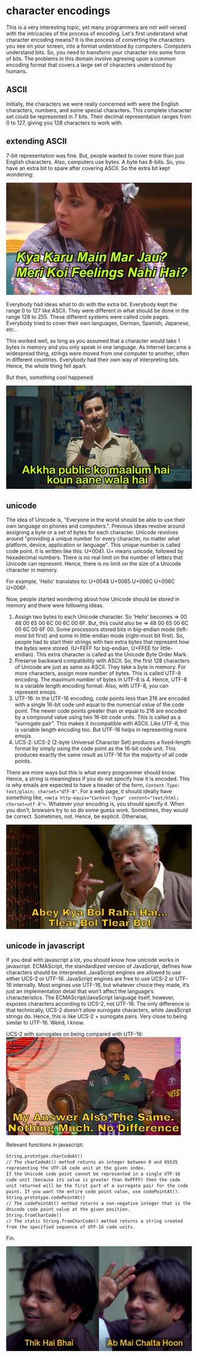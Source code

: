 
[meta]: # (CSS_URL=../theme2.css)
[meta]: # (DOCUMENT_TITLE=systems - viveknathani)

# character encodings

This is a very interesting topic, yet many programmers are not well versed with the intricacies of the process of encoding. Let's first understand what character encoding means? It is the process of converting the characters you see on your screen, into a format understood by computers. Computers understand bits. So, you need to transform your character into some form of bits. The problems in this domain involve agreeing upon a common encoding format that covers a large set of characters understood by humans.

## ASCII

Initially, the characters we were really concerned with were the English characters, numbers, and some special characters. This complete character set could be represented in 7 bits. Their decimal representation ranges from 0 to 127, giving you 128 characters to work with.

## extending ASCII

7-bit representation was fine. But, people wanted to cover more than just English characters. Also, computers use bytes. A byte has 8-bits. So, you have an extra bit to spare after covering ASCII. So the extra bit kept wondering:

<img src="./meme-extra-bit.jpg"/>

Everybody had ideas what to do with the extra bit. Everybody kept the range 0 to 127 like ASCII. They were different in what should be done in the range 128 to 255. These different systems were called code pages. Everybody tried to cover their own languages, German, Spanish, Japanese, etc..

This worked well, as long as you assumed that a character would take 1 bytes in memory and you only speak in one language. As Internet became a widespread thing, strings were moved from one computer to another, often in different countries. Everybody had their own way of interpreting bits. Hence, the whole thing fell apart.

But then, something cool happened.

<img src="./meme-enter-unicode.jpg"/>

## unicode

The idea of Unicode is, "Everyone in the world should be able to use their own language on phones and computers.".
Previous ideas revolve around assigning a byte or a set of bytes for each character. Unicode revolves around "providing a unique number for every character, no matter what platform, device, application or language". This unique number is called code point. It is written like this: U+0041. U+ means unicode, followed by hexadecimal numbers. There is no real limit on the number of letters that Unicode can represent. Hence, there is no limit on the size of a Unicode character in memory. 

For example, 'Hello' translates to: U+0048 U+0065 U+006C U+006C U+006F. 

Now, people started wondering about how Unicode should be stored in memory and there were following ideas. 
1. Assign two bytes to each Unicode character. So 'Hello' becomes => 00 48 00 65 00 6C 00 6C 00 6F. But, this could also be => 48 00 65 00 6C 00 6C 00 6F 00. Some processors stored bits in big-endian mode (left-most bit first) and some in little-endian mode (right-most bit first). So, people had to start their strings with two extra bytes that represent how the bytes were stored. (U+FEFF for big-endian, U+FFEE for little-endian). This extra character is called as the Unicode Byte Order Mark. 
2. Preserve backward compatibility with ASCII. So, the first 128 characters of Unicode are just as same as ASCII. They take a byte in memory. For more characters, assign more number of bytes. This is called UTF-8 encoding. The maximum number of bytes in UTF-8 is 4. Hence, UTF-8 is a variable length encoding format. Also, with UTF-8, you can represent emojis.
3. UTF-16: In the UTF-16 encoding, code points less than 216 are encoded with a single 16-bit code unit equal to the numerical value of the code point. The newer code points greater than or equal to 216 are encoded by a compound value using two 16-bit code units. This is called as a "surrogate pair". This makes it incompatible with ASCII. Like UTF-8, this is variable length encoding too. But UTF-16 helps in representing more emojis. 
4. UCS-2: UCS-2 (2-byte Universal Character Set) produces a fixed-length format by simply using the code point as the 16-bit code unit. This produces exactly the same result as UTF-16 for the majority of all code points. 

There are more ways but this is what every programmer should know. Hence, a string is meaningless if you do not specify how it is encoded. This is why emails are expected to have a header of the form, `Content-Type: text/plain; charset="UTF-8"`. For a web page, it should ideally have something like, `<meta http-equiv="Content-Type" content="text/html; charset=utf-8">`. Whatever your encoding is, you should specify it. When you don't, browsers try to so do some guess work. Sometimes, they would be correct. Sometimes, not. Hence, be explicit. Otherwise, 

<img src="./meme-be-clear.jpeg">

## unicode in javascript

If you deal with javascript a lot, you should know how unicode works in javascript. 
ECMAScript, the standardized version of JavaScript, defines how characters should be interpreted. JavaScript engines are allowed to use either UCS-2 or UTF-16. JavaScript engines are free to use UCS-2 or UTF-16 internally. Most engines use UTF-16, but whatever choice they made, it’s just an implementation detail that won’t affect the language’s characteristics. The ECMAScript/JavaScript language itself, however, exposes characters according to UCS-2, not UTF-16. The only difference is that technically, UCS-2 doesn’t allow surrogate characters, while JavaScript strings do. Hence, this is like UCS-2 + surrogate pairs. Very close to being similar to UTF-16. Weird, I know. 

UCS-2 with surrogates on being compared with UTF-16:
<img src="./meme-ucs-utf.jpg"/>

Relevant functions in javascript: 
```
String.prototype.charCodeAt()
// The charCodeAt() method returns an integer between 0 and 65535 representing the UTF-16 code unit at the given index.
If the Unicode code point cannot be represented in a single UTF-16 code unit (because its value is greater than 0xFFFF) then the code unit returned will be the first part of a surrogate pair for the code point. If you want the entire code point value, use codePointAt(). 
String.prototype.codePointAt()
// The codePointAt() method returns a non-negative integer that is the Unicode code point value at the given position.
String.fromCharCode()
// The static String.fromCharCode() method returns a string created from the specified sequence of UTF-16 code units. 
```

Fin.

<img src="./meme-chalta-hu.jpg"/>



